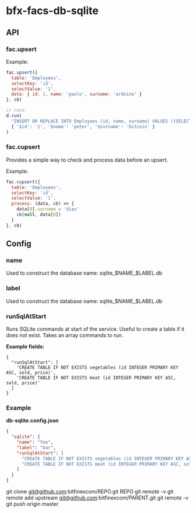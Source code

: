 # bfx-facs-db-sqlite

## API


### fac.upsert

Example:

```js
fac.upsert({
  table: 'Employees',
  selectKey: 'id',
  selectValue: '1',
  data: { id: 1, name: 'paolo', surname: 'ardoino' }
}, cb)

// runs:
d.run(
  "INSERT OR REPLACE INTO Employees (id, name, surname) VALUES ((SELECT id FROM Employees WHERE id = $id),  $name,  $surname)",
  { '$id': '1', '$name': 'peter', '$surname': 'bitcoin' }
)
```

### fac.cupsert

Provides a simple way to check and process data before an upsert.

Example:

```js
fac.cupsert({
  table: 'Employees',
  selectKey: 'id',
  selectValue: '1',
  process: (data, cb) => {
    data[0].surname = 'diaz'
    cb(null, data[0])
  }
}, cb)
```

## Config

### name

Used to construct the database name: sqlite_$NAME_$LABEL.db

### label

Used to construct the database name: sqlite_$NAME_$LABEL.db

### runSqlAtStart

Runs SQLite commands at start of the service.
Useful to create a table if it does not exist.
Takes an array commands to run.

**Example fields:**

```
{
  "runSqlAtStart": [
    'CREATE TABLE IF NOT EXISTS vegetables (id INTEGER PRIMARY KEY ASC, sold, price)',
    'CREATE TABLE IF NOT EXISTS meat (id INTEGER PRIMARY KEY ASC, sold, price)'
  ]
}
```

### Example

**db-sqlite.config.json**

```json
{
  "sqlite": {
    "name": "foo",
    "label": "bar",
    "runSqlAtStart": [
      "CREATE TABLE IF NOT EXISTS vegetables (id INTEGER PRIMARY KEY ASC, sold, price)",
      "CREATE TABLE IF NOT EXISTS meat (id INTEGER PRIMARY KEY ASC, sold, price)"
    ]
  }
}


```
git clone git@github.com:bitfinexcom/REPO.git REPO
git remote -v
git remote add upstream git@github.com:bitfinexcom/PARENT.git
git remote -v
git push origin master
```

